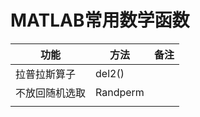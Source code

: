 # MATLAB常用数学函数



| 功能           | 方法     | 备注 |
| -------------- | -------- | ---- |
| 拉普拉斯算子   | del2()   |      |
| 不放回随机选取 | Randperm |      |
|                |          |      |